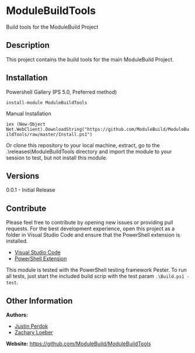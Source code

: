 # ModuleBuildTools

Build tools for the ModuleBuild Project

## Description

This project contains the build tools for the main ModuleBuild Project.

## Installation

Powershell Gallery (PS 5.0, Preferred method)  

`install-module ModuleBuildTools`

Manual Installation  

`iex (New-Object Net.WebClient).DownloadString("https://github.com/ModuleBuild/ModuleBuildTools/raw/master/Install.ps1")`

Or clone this repository to your local machine, extract, go to the .\releases\ModuleBuildTools directory
and import the module to your session to test, but not install this module.

## Versions

0.0.1 - Initial Release

## Contribute

Please feel free to contribute by opening new issues or providing pull requests.
For the best development experience, open this project as a folder in Visual
Studio Code and ensure that the PowerShell extension is installed.

* [Visual Studio Code](https://code.visualstudio.com/)
* [PowerShell Extension](https://marketplace.visualstudio.com/items?itemName=ms-vscode.PowerShell)

This module is tested with the PowerShell testing framework Pester. To run all tests, just start the included build scrip with the test param `.\Build.ps1 -test`.

## Other Information

**Authors:**
- [Justin Perdok](https://github.com/justin-p)
- [Zachary Loeber](https://www.the-little-things.net)

**Website:** https://github.com/ModuleBuild/ModuleBuildTools
